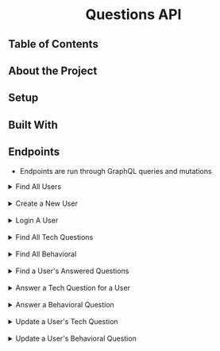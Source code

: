 
<center><h1>Questions API</h1></center>

## Table of Contents 

## About the Project

## Setup

## Built With 

## Endpoints
- Endpoints are run through GraphQL queries and mutations 

<details close>
  <summary>Find All Users</summary><br>

Returns a list of all current users in database.<br>

```query
query {
    users {
        id
        name
        email
    }  
}
```

Expected Response:

 ```json
{
    "data": {
        "users": [
            {
                "id": 1,
                "name": "Louie"
            },
            {
                "id": 2,
                "name": "Zoe"
            }
        ]  
    }
}
```
</details><br>

<details close>
  <summary>Create a New User</summary><br>

Creates a new user with authenticated password<br>

```query
mutation {
  createUser(input:{
    name: "Louie",
    authProvider: {
      credentials: {
        email: "laure@zoe.com",
        password: "123456"
      }
    }}
  ) {
        user {
          name 
          email
        }
        token
      }
    
  }
```

Expected Response:

 ```json
{
  "data": {
    "createUser": {
      "user": {
        "name": "Louie"
      },
      "token": "mjAF0bjAdiIrb4UqXglHjR8VnXw=--E8144N+acp2SFVgI--2xEf3W43EIuc2b7VKTzbxQ=="
    }
  }
}
```
</details><br>

<details close>
  <summary>Login A User</summary><br>

<br>

```mutation
mutation {
  signinUser(input:{credentials: {
    email: "email@example.com",
    password: "123456"
  }}){
    token
    user {
      id
    }
  }
}  
```

Expected Response:

 ```json
{
  "data": {
    "signinUser": {
      "token": "CpKhgC4UyYLcgHBkgRnAZzDgYQ==--lfHRCnMeCJpELskr--4JMVavDhOrTTVHdZiuU5ww==",
      "user": {
        "id": "7"
      }
    }
  }
}
```
</details><br>

<details close>
  <summary>Find All Tech Questions</summary><br>

Returns a list of all Tech Questions in the database<br>

```query
query {
    tQuestions {
        id
        question
        qType
    }  
}
```

Expected Response:

 ```json
{
  "data": {
    "tQuestions": [
      {
        "id": "1",
        "question": "Clear your mind must be, if you are to find the villains behind this plot.",
        "qType": 0
      },
      {
        "id": "2",
        "question": "Soon will I rest, yes, forever sleep. Earned it I have. Twilight is upon me, soon night must fall.",
        "qType": 0
      },
      {...}
    ]}
}
```
</details><br>


<details close>
  <summary>Find All Behavioral</summary><br>

Returns a list of all Behavioral Questions in the database<br>

```query
query {
  bQuestions {
    id 
    question
  }
}
```

Expected Response:

 ```json
{
  "data": {
    "bQuestions": [
      {
        "id": "1",
        "question": "Why do you want to work for X company?"
      },
      {
        "id": "2",
        "question": "What are you looking for in your next role?"
      },
      {
        "id": "3",
        "question": "Tell me about a time when you had a conflict with a co-worker."
      },
      {...}
    ]}
}
```
</details><br>


<details close>
  <summary>Find a User's Answered Questions</summary><br>

Returns a list of tech and behavioral questions that a user has answered.<br>

```query
query {
  user(id:3){
    userTQuestions {
      id
      userId
      tQuestionId
     	answer 
      status
      tQuestion {
        question
        qType
      }
    } 
    userBQuestions {
      id
      userId
      bQuestionId
     	answer 
      status
      bQuestion {
        question
      }
    } 

  }
}
```

Expected Response:

 ```json
{
  "data": {
    "user": {
      "name": "Johnathan Botsford",
      "email": "joaquina@zemlak.io",
      "userTQuestions": [
        {
          "id": "3",
          "userId": 3,
          "tQuestionId": 3,
          "answer": "I regret that I should leave this world without again beholding him.",
          "status": 0,
          "tQuestion": {
            "question": "Ow, ow, OW! On my ear you are!",
            "qType": 0
          }
        }
      ],
      "userBQuestions": [
        {
          "id": "1",
          "userId": 3,
          "bQuestionId": 3,
          "answer": "",
          "status": 0,
          "bQuestion": {
            "question": "Tell me about a time when you had a conflict with a co-worker."
          }
        },
        {
          "id": "2",
          "userId": 3,
          "bQuestionId": 3,
          "answer": "",
          "status": 0,
          "bQuestion": {
            "question": "Tell me about a time when you had a conflict with a co-worker."
          }
        },
        {...}]
    }}
}
```
</details><br>


<details close>
  <summary>Answer a Tech Question for a User</summary><br>

Saves that question and answer to that user<br>

```mutation
mutation {
  createUserTQuestion(input: {userId: 1, tQuestionId: 3, answer: "hello there!"}){
    userTQuestion {
      id
      userId
      tQuestionId
      status
      answer
      tQuestion {
        question
      }
    }
  }
}
```

Expected Response:

 ```json
{
  "data": {
    "createUserTQuestion": {
      "userTQuestion": {
        "id": "10",
        "userId": 1,
        "tQuestionId": 3,
        "status": 1,
        "answer": "hello there!",
        "tQuestion": {
          "question": "Ow, ow, OW! On my ear you are!"
        }
      }
    }
  }
}
```
</details><br>


<details close>
  <summary>Answer a Behavioral Question</summary><br>

After logging in, a user can answer and save a question<br>

```mutation
mutation {
  createUserBQuestion(input: {bQuestionId: 1, answer: "hello"})
    {
     userBQuestion{
      id 
      status 
      answer
      user {
        name
      }
      bQuestion {
        question
      }
    }  
  
    }
}
```

Expected Response:

 ```json
{
  "data": {
    "createUserBQuestion": {
      "userBQuestion": {
        "id": "25",
        "status": 1,
        "answer": "hello",
        "user": {
          "name": "Test User"
        },
        "bQuestion": {
          "question": "Why do you want to work for X company?"
        }
      }
    }
  }
}
```
</details><br>



<details close>
  <summary>Update a User's Tech Question</summary><br>

The status of the question can be updated so the user can star or unstar a question. The answer can also be updated<br>

```mutation
mutation{
  updateUserTQuestion(input:{id: 11, tQuestionId: 3, status: 2, answer: "I want chocolate!"}) 
  
 { userTQuestion{
    id
    answer 
    status 
  	tQuestionId 

  }}
}
```

Expected Response:

 ```json
{
  "data": {
    "updateUserTQuestion": {
      "userTQuestion": {
        "id": "11",
        "answer": "I want chocolate!",
        "status": 2,
        "tQuestionId": 3
      }
    }
  }
}
```
</details><br>



<details close>
  <summary>Update a User's Behavioral Question</summary><br>

The status of the question can be updated so the user can star or unstar a question. The answer can also be updated<br>

```mutation
mutation {
  updateUserBQuestion(input: {id: 1, userId: 1, bQuestionId: 1, answer: "hello there!", status: 1}){
    userBQuestion {
    id 
    answer
    userId
    bQuestionId
    status
      
    
    }
  }
}
```

Expected Response:

 ```json
{
  "data": {
    "updateUserBQuestion": {
      "userBQuestion": {
        "id": "1",
        "answer": "hello there!",
        "userId": 1,
        "bQuestionId": 1,
        "status": 1
      }
    }
  }
}
```
</details><br>